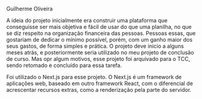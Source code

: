 Guilherme Oliveira

A ideia do projeto inicialmente era construir uma plataforma que conseguisse ser mais objetiva e fácil de usar do que uma planilha, no que se diz respeito na organização financeira das pessoas. Pessoas essas, que gostariam de dedicar o mínimo possível, porém, com um ganho maior dos seus gastos, de forma simples e prática. O projeto deve inicio a alguns meses atrás, e posteriormente seria utilizado no meu projeto de conclusão de curso. Mas opr algum motivos, esse projeto foi arquivado para o TCC, sendo retomado e concluído para essa tarefa. 

Foi utilizado o Next.js para esse projeto. O Next.js é um framework de aplicações web, baseado em outro framework React, com o diferencial de acrescentar recursos extras, como a renderização pela parte do servidor. 
